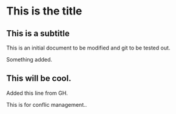 # This is the title


## This is a subtitle

This is an initial document to be modified and git to be tested out.

Something added.

## This will be cool.

Added this line from GH.


This is for conflic management..
